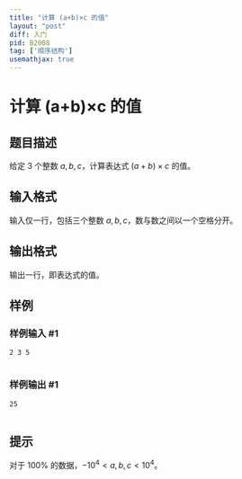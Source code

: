 ```yaml
---
title: "计算 (a+b)×c 的值"
layout: "post"
diff: 入门
pid: B2008
tag: ['顺序结构']
usemathjax: true
---
```


# 计算 (a+b)×c 的值
## 题目描述

给定 $3$ 个整数 $a,b,c$，计算表达式 $(a+b) \times c$ 的值。
## 输入格式

输入仅一行，包括三个整数 $a,b,c$，数与数之间以一个空格分开。
## 输出格式

输出一行，即表达式的值。
## 样例

### 样例输入 #1
```
2 3 5


```
### 样例输出 #1
```
25


```
## 提示

对于 $100 \%$ 的数据，$-{10}^4 < a, b, c < {10}^4$。
